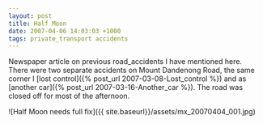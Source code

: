 ```yaml
---
layout: post
title: Half Moon
date: 2007-04-06 14:03:03 +1000
tags: private_transport accidents
---
```


Newspaper article on previous road_accidents I have mentioned here. There were
two separate accidents on Mount Dandenong Road, the same corner
I [lost control]({% post_url 2007-03-08-Lost_control %}) and as [another car]({% post_url 2007-03-16-Another_car %}). The road was closed off for most of the afternoon.

![Half Moon needs full fix]({{ site.baseurl}}/assets/mx_20070404_001.jpg)
